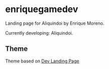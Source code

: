 # enriquegamedev

Landing page for Aliquindoi by Enrique Moreno.

Currently developing: Aliquindoi.

## Theme

Theme based on [Dev Landing Page](https://github.com/flexdinesh/dev-landing-page)
